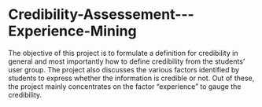 # Credibility-Assessement---Experience-Mining

The objective of this project is to formulate a definition for credibility in general and most importantly how to define credibility from the students’ user group. The project also discusses the various factors identified by students to express whether the information is credible or not. Out of these, the project mainly concentrates on the factor “experience” to gauge the credibility. 
